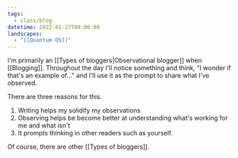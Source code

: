 ```yaml
---
tags:
  - class/blog
datetime: 2022-01-27T00:00:00
landscapes:
  - "[[Quantum OS]]"
---
```


I'm primarily an [[Types of bloggers|Observational blogger]] when [[Blogging]]. Throughout the day I'll notice something and think, "I wonder if that's an example of..." and I'll use it as the prompt to share what I've observed.

There are three reasons for this.

1. Writing helps my solidify my observations
2. Observing helps be become better at understanding what's working for me and what isn't
3. It prompts thinking in other readers such as yourself.

Of course, there are other [[Types of bloggers]].